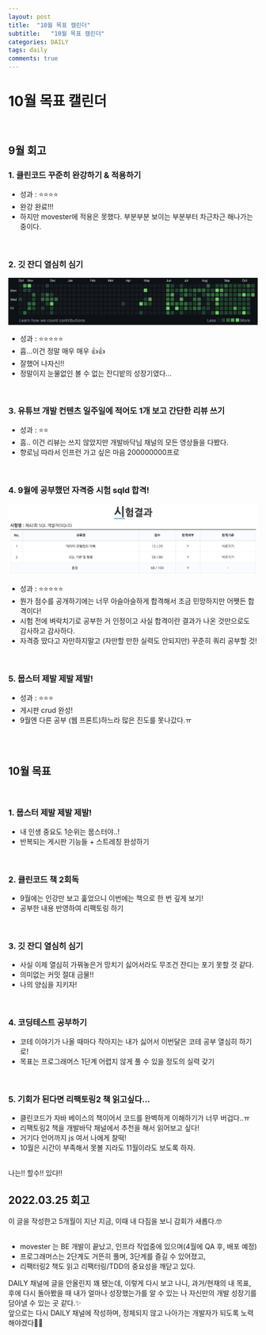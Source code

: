 ```yaml
---
layout: post
title:  "10월 목표 캘린더"
subtitle:   "10월 목표 캘린더"
categories: DAILY
tags: daily
comments: true
---
```

# 10월 목표 캘린더
<br>

## 9월 회고

### 1. 클린코드 꾸준히 완강하기 & 적용하기
- 성과 : ⭐️⭐️⭐️⭐️
- 완강 완료!!!
- 하지만 movester에 적용은 못했다. 부분부분 보이는 부분부터 차근차근 해나가는 중이다.

<br>

### 2. 깃 잔디 열심히 심기

![10월잔디](/assets/img/daily/10월잔디.png)<br>

- 성과 : ⭐️⭐️⭐️⭐️⭐️
- 흡...이건 정말 매우 매우 👍👍
- 잘했어 나자신!!
- 정말이지 눈물없인 볼 수 없는 잔디밭의 성장기였다...

<br>

### 3. 유튜브 개발 컨텐츠 일주일에 적어도 1개 보고 간단한 리뷰 쓰기

- 성과 : ⭐️⭐️
- 흠.. 이건 리뷰는 쓰지 않았지만 개발바닥님 채널의 모든 영상들을 다봤다.
- 향로님 따라서 인프런 가고 싶은 마음 200000000프로

<br>

### 4. 9월에 공부했던 자격증 시험 sqld 합격!

![sqld합격](/assets/img/daily/합격.png)<br>

- 성과 : ⭐️⭐️⭐️⭐️⭐️
- 뭔가 점수를 공개하기에는 너무 아슬아슬하게 합격해서 조금 민망하지만 어쨋든 합격이다!
- 시험 전에 벼락치기로 공부한 거 인정이고 사실 합격이란 결과가 나온 것만으로도 감사하고 감사하다.
- 자격증 땄다고 자만하지말고 (자만할 만한 실력도 안되지만) 꾸준히 쿼리 공부할 것!

<br>

### 5. 뭅스터 제발 제발 제발!
- 성과 : ⭐️⭐️⭐️
- 게시판 crud 완성!
- 9월엔 다른 공부 (웹 프론트)하느라 많은 진도를 못나갔다.ㅠ


<br><br>

## 10월 목표
<br>

### 1. 뭅스터 제발 제발 제발!
- 내 인생 중요도 1순위는 뭅스터야..!
- 반복되는 게시판 기능들 + 스트레칭 완성하기

<br>

### 2. 클린코드 책 2회독
- 9월에는 인강만 보고 훑었으니 이번에는 책으로 한 번 깊게 보기!
- 공부한 내용 반영하여 리팩토링 하기


<br>

### 3. 깃 잔디 열심히 심기
- 사실 이제 열심히 가꿔놓은거 망치기 싫어서라도 무조건 잔디는 포기 못할 것 같다.
- 의미없는 커밋 절대 금물!!
- 나의 양심을 지키자!

<br>

### 4. 코딩테스트 공부하기
- 코테 이야기가 나올 때마다 작아지는 내가 싫어서 이번달은 코테 공부 열심히 하기로!
- 목표는 프로그래머스 1단계 어렵지 않게 풀 수 있을 정도의 실력 갖기

<br>

### 5. 기회가 된다면 리팩토링2 책 읽고싶다...
- 클린코드가 자바 베이스의 책이어서 코드를 완벽하게 이해하기가 너무 버겁다..ㅠ
- 리팩토링2 책을 개발바닥 채널에서 추천을 해서 읽어보고 싶다!
- 거기다 언어까지 js 여서 나에게 찰떡!
- 10월은 시간이 부족해서 못볼 지라도 11월이라도 보도록 하자.

<br>
나는!! 할수!! 있다!!

## 2022.03.25 회고
이 글을 작성한고 5개월이 지난 지금, 이때 내 다짐을 보니 감회가 새롭다.🤓<br><br>

- movester 는 BE 개발이 끝났고, 인프라 작업중에 있으며(4월에 QA 후, 배포 예정)
- 프로그래머스는 2단계도 거뜬히 풀며, 3단계를 즐길 수 있어졌고,
- 리팩터링2 책도 읽고 리팩터링/TDD의 중요성을 깨닫고 있다.

DAILY 채널에 글을 안올린지 꽤 됐는데, 이렇게 다시 보고 나니, 과거/현재의 내 목표, 후에 다시 돌아봤을 때
내가 얼마나 성장했는가를 알 수 있는 나 자신만의 개발 성장기를 담아낼 수 있는 곳 같다.✨ <br>
앞으로는 다시 DAILY 채널에 작성하며, 정체되지 않고 나아가는 개발자가 되도록 노력해야겠다🏃‍♂️
